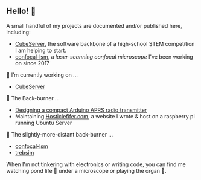 ## Hello! 👋

A small handful of my projects are documented and/or published here, including:

- [CubeServer](https://github.com/snorklerjoe/CubeServer), the software backbone of a high-school STEM competition I am helping to start.
- [confocal-lsm](https://github.com/snorklerjoe/confocal-lsm), a _laser-scanning confocal microscope_ I've been working on since 2017

🔭 I’m currently working on ...
- [CubeServer](https://github.com/snorklerjoe/CubeServer)

🍳 The Back-burner ...
- [Designing a compact Arduino APRS radio transmitter](https://www.hosticlefifer.com/blog/?show=14)
- Maintaining [Hosticlefifer.com](https://www.hosticlefifer.com/blog), a website I wrote & host on a raspberry pi running Ubuntu Server

🥘 The slightly-more-distant back-burner ...
- [confocal-lsm](https://github.com/snorklerjoe/confocal-lsm)
- [trebsim](https://github.com/snorklerjoe/trebsim)

When I'm not tinkering with electronics or writing code, you can find me watching pond life 🦠 under a microscope or playing the organ 🎹.
